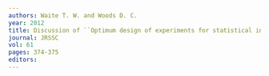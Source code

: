 ```yaml
---
authors: Waite T. W. and Woods D. C. 
year: 2012 
title: Discussion of ``Optimum design of experiments for statistical inference by Gilmour and Trinca 
journal: JRSSC 
vol: 61 
pages: 374-375 
editors: 
---
```

